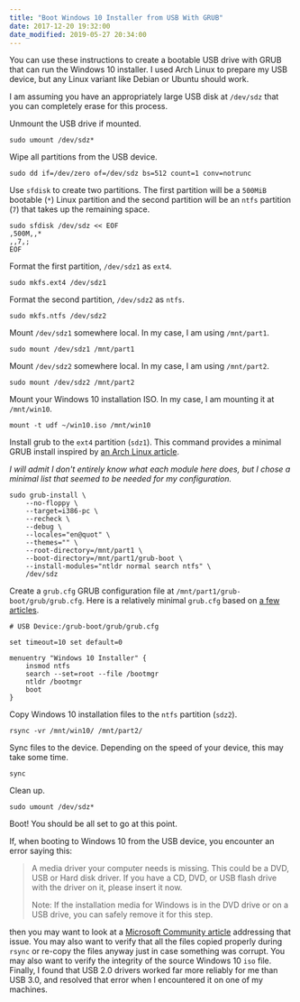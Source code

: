 ```yaml
---
title: "Boot Windows 10 Installer from USB With GRUB"
date: 2017-12-20 19:32:00
date_modified: 2019-05-27 20:34:00
---
```


You can use these instructions to create a bootable USB drive with GRUB that can run the Windows 10 installer. I used Arch Linux to prepare my USB device, but any Linux variant like Debian or Ubuntu should work.

I am assuming you have an appropriately large USB disk at `/dev/sdz` that you can completely erase for this process.

Unmount the USB drive if mounted.

```
sudo umount /dev/sdz*
```

Wipe all partitions from the USB device.

```
sudo dd if=/dev/zero of=/dev/sdz bs=512 count=1 conv=notrunc
```

Use `sfdisk` to create two partitions. The first partition will be a `500MiB` bootable (`*`) Linux partition and the second partition will be an `ntfs` partition (`7`) that takes up the remaining space.

```
sudo sfdisk /dev/sdz << EOF
,500M,,*
,,7,;
EOF
```

Format the first partition, `/dev/sdz1` as `ext4`.

```
sudo mkfs.ext4 /dev/sdz1
```

Format the second partition, `/dev/sdz2` as `ntfs`.

```
sudo mkfs.ntfs /dev/sdz2
```

Mount `/dev/sdz1` somewhere local. In my case, I am using `/mnt/part1`.

```
sudo mount /dev/sdz1 /mnt/part1
```

Mount `/dev/sdz2` somewhere local. In my case, I am using `/mnt/part2`.

```
sudo mount /dev/sdz2 /mnt/part2
```

Mount your Windows 10 installation ISO. In my case, I am mounting it at `/mnt/win10`.

```
mount -t udf ~/win10.iso /mnt/win10
```

Install grub to the `ext4` partition (`sdz1`). This command provides a minimal GRUB install inspired by [an Arch Linux article](https://wiki.archlinux.org/index.php/GRUB/Tips_and_tricks#GRUB_standalone).

_I will admit I don't entirely know what each module here does, but I chose a minimal list that seemed to be needed for my configuration._

```
sudo grub-install \
    --no-floppy \
    --target=i386-pc \
    --recheck \
    --debug \
    --locales="en@quot" \
    --themes="" \
    --root-directory=/mnt/part1 \
    --boot-directory=/mnt/part1/grub-boot \
    --install-modules="ntldr normal search ntfs" \
    /dev/sdz
```

Create a `grub.cfg` GRUB configuration file at `/mnt/part1/grub-boot/grub/grub.cfg`. Here is a relatively minimal `grub.cfg` based on [a few](https://askubuntu.com/questions/367011/boot-windows-7-iso-from-grub2) [articles](https://unix.stackexchange.com/questions/665/installing-grub-2-on-a-usb-flash-drive).

```
# USB Device:/grub-boot/grub/grub.cfg

set timeout=10 set default=0

menuentry "Windows 10 Installer" {
    insmod ntfs
    search --set=root --file /bootmgr
    ntldr /bootmgr
    boot
}
```

Copy Windows 10 installation files to the `ntfs` partition (`sdz2`).

```
rsync -vr /mnt/win10/ /mnt/part2/
```

Sync files to the device. Depending on the speed of your device, this may take some time.

```
sync
```

Clean up.

```
sudo umount /dev/sdz*
```

Boot! You should be all set to go at this point.

If, when booting to Windows 10 from the USB device, you encounter an error saying this:

> A media driver your computer needs is missing. This could be a DVD, USB or Hard disk driver. If you have a CD, DVD, or USB flash drive with the driver on it, please insert it now.
>
> Note: If the installation media for Windows is in the DVD drive or on a USB drive, you can safely remove it for this step.

then you may want to look at a [Microsoft Community article](https://answers.microsoft.com/en-us/windows/forum/windows_10-windows_install/windows-10-clean-install-a-media-driver-your/3068a127-f088-44a2-af36-ba90a1604855) addressing that issue. You may also want to verify that all the files copied properly during `rsync` or re-copy the files anyway just in case something was corrupt. You may also want to verify the integrity of the source Windows 10 `iso` file. Finally, I found that USB 2.0 drivers worked far more reliably for me than USB 3.0, and resolved that error when I encountered it on one of my machines.